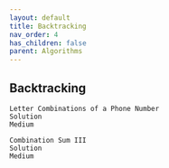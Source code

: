 ```yaml
---
layout: default
title: Backtracking
nav_order: 4
has_children: false
parent: Algorithms
---
```


## Backtracking

	Letter Combinations of a Phone Number
	Solution
	Medium

	Combination Sum III
	Solution
	Medium